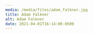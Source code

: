 ```yaml
---
media: /media/files/adam_falkner.jpg
title: Adam Falkner
alt: Adam Falkner
date: 2021-04-01T16:14:00-0500
---
```

